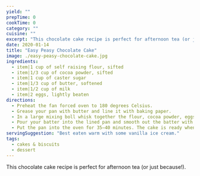 ```yaml
---
yield: ""
prepTime: 0
cookTime: 0
category: ""
cuisine: ""
excerpt: "This chocolate cake recipe is perfect for afternoon tea (or just because!)."
date: 2020-01-14
title: "Easy Peasy Chocolate Cake"
image: ./easy-peasy-chocolate-cake.jpg
ingredients:
  - item|1 cup of self raising flour, sifted
  - item|1/3 cup of cocoa powder, sifted
  - item|1 cup of caster sugar
  - item|1/3 cup of butter, softened
  - item|1/2 cup of milk
  - item|2 eggs, lightly beaten
directions:
  - Preheat the fan forced oven to 180 degrees Celsius.
  - Grease your pan with butter and line it with baking paper.
  - In a large mixing boll whisk together the flour, cocoa powder, eggs, sugar, milk and the butter. You can use an electric mixer on high for four minutes.
  - Pour your batter into the lined pan and smooth out the batter with a spatula.
  - Put the pan into the oven for 35–40 minutes. The cake is ready when you can poke a toothpick into the cake and it comes out clean.
servingSuggestion: "Best eaten warm with some vanilla ice cream."
tags:
  - cakes & biscuits
  - dessert
---
```


This chocolate cake recipe is perfect for afternoon tea (or just because!).
